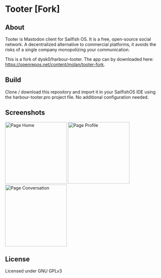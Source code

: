 # Tooter [Fork]

## About
Tooter is Mastodon client for Sailfish OS. It is a free, open-source social network. A decentralized alternative to commercial platforms, it avoids the risks of a single company monopolizing your communication. 

This is a fork of dysk0/harbour-tooter. The app can by downloaded here: https://openrepos.net/content/molan/tooter-fork.

## Build 
Clone / download this repository and import it in your SailfishOS IDE using the harbour-tooter.pro project file. No additional configuration needed. 

## Screenshots
<img width="200" title="Page Home" src="https://telegra.ph/file/710bba46d9f818e0f88ab.png"> <img width="200" title="Page Profile" src="https://telegra.ph/file/94b49dddeb175c3f838c1.png"> <img width="200" title="Page Conversation" src="https://telegra.ph/file/a903149d8bf67627f26e6.png"> 

## License
Licensed under GNU GPLv3
